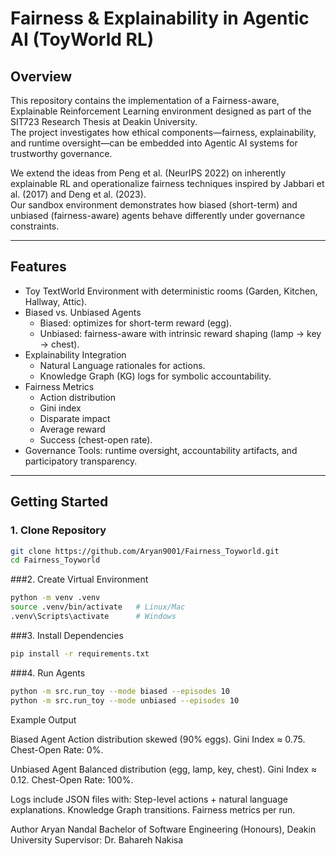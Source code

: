 # Fairness & Explainability in Agentic AI (ToyWorld RL)

## Overview
This repository contains the implementation of a Fairness-aware, Explainable Reinforcement Learning environment designed as part of the SIT723 Research Thesis at Deakin University.  
The project investigates how ethical components—fairness, explainability, and runtime oversight—can be embedded into Agentic AI systems for trustworthy governance.

We extend the ideas from Peng et al. (NeurIPS 2022) on inherently explainable RL and operationalize fairness techniques inspired by Jabbari et al. (2017) and Deng et al. (2023).  
Our sandbox environment demonstrates how biased (short-term) and unbiased (fairness-aware) agents behave differently under governance constraints.

---

## Features
- Toy TextWorld Environment with deterministic rooms (Garden, Kitchen, Hallway, Attic).
- Biased vs. Unbiased Agents  
  - Biased: optimizes for short-term reward (egg).  
  - Unbiased: fairness-aware with intrinsic reward shaping (lamp → key → chest).  
- Explainability Integration  
  - Natural Language rationales for actions.  
  - Knowledge Graph (KG) logs for symbolic accountability.  
- Fairness Metrics  
  - Action distribution  
  - Gini index  
  - Disparate impact  
  - Average reward  
  - Success (chest-open rate).  
- Governance Tools: runtime oversight, accountability artifacts, and participatory transparency.

---

## Getting Started

### 1. Clone Repository
```bash
git clone https://github.com/Aryan9001/Fairness_Toyworld.git
cd Fairness_Toyworld
```
###2. Create Virtual Environment
```bash
python -m venv .venv
source .venv/bin/activate   # Linux/Mac
.venv\Scripts\activate      # Windows
```
###3. Install Dependencies
```bash
pip install -r requirements.txt
```
###4. Run Agents
```bash
python -m src.run_toy --mode biased --episodes 10
python -m src.run_toy --mode unbiased --episodes 10
```
Example Output

Biased Agent
Action distribution skewed (90% eggs).
Gini Index ≈ 0.75.
Chest-Open Rate: 0%.

Unbiased Agent
Balanced distribution (egg, lamp, key, chest).
Gini Index ≈ 0.12.
Chest-Open Rate: 100%.

Logs include JSON files with:
Step-level actions + natural language explanations.
Knowledge Graph transitions.
Fairness metrics per run.

Author
Aryan Nandal
Bachelor of Software Engineering (Honours), Deakin University
Supervisor: Dr. Bahareh Nakisa
